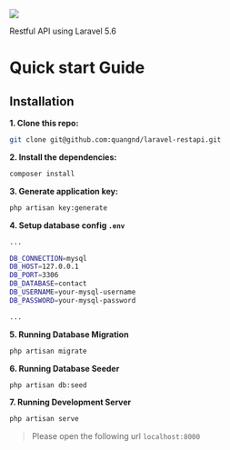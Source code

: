 <p><img src="https://laravel.com/assets/img/components/logo-laravel.svg"></p>
Restful API using Laravel 5.6

# Quick start Guide

## Installation

**1. Clone this repo:**

```sh
git clone git@github.com:quangnd/laravel-restapi.git
```

**2. Install the dependencies:**

```sh
composer install
```

**3. Generate application key:**

```bash
php artisan key:generate
```

**4. Setup database config `.env`**

```sh
...

DB_CONNECTION=mysql
DB_HOST=127.0.0.1
DB_PORT=3306
DB_DATABASE=contact
DB_USERNAME=your-mysql-username
DB_PASSWORD=your-mysql-password

...
```

**5. Running Database Migration**

```sh
php artisan migrate
```

**6. Running Database Seeder**

```sh
php artisan db:seed
```

**7. Running Development Server**

```sh
php artisan serve
```

> Please open the following url `localhost:8000`